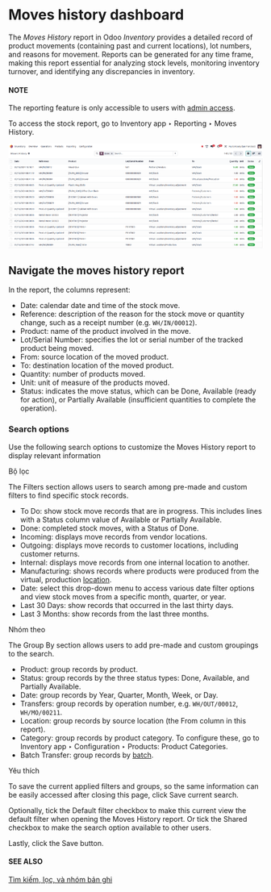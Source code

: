 # Moves history dashboard

The *Moves History* report in Odoo *Inventory* provides a detailed record of product movements
(containing past and current locations), lot numbers, and reasons for movement. Reports can be
generated for any time frame, making this report essential for analyzing stock levels, monitoring
inventory turnover, and identifying any discrepancies in inventory.

#### NOTE
The reporting feature is only accessible to users with [admin access](../../../../general/users/access_rights.md).

To access the stock report, go to Inventory app ‣ Reporting ‣ Moves History.

![Display Moves History report.](../../../../../_images/moves-history.png)

<a id="inventory-warehouses-storage-moves-history-report"></a>

## Navigate the moves history report

In the report, the columns represent:

- Date: calendar date and time of the stock move.
- Reference: description of the reason for the stock move or quantity change, such as a
  receipt number (e.g. `WH/IN/00012`).
- Product: name of the product involved in the move.
- Lot/Serial Number: specifies the lot or serial number of the tracked product being
  moved.
- From: source location of the moved product.
- To: destination location of the moved product.
- Quantity: number of products moved.
- Unit: unit of measure of the products moved.
- Status: indicates the move status, which can be Done,
  Available (ready for action), or Partially Available (insufficient
  quantities to complete the operation).

### Search options

Use the following search options to customize the Moves History report to display
relevant information

Bộ lọc

The Filters section allows users to search among pre-made and custom filters to
find specific stock records.

- To Do: show stock move records that are in progress. This includes lines with a
  Status column value of Available or Partially Available.
- Done: completed stock moves, with a Status of Done.
- Incoming: displays move records from vendor locations.
- Outgoing: displays move records to customer locations, including customer
  returns.
- Internal: displays move records from one internal location to another.
- Manufacturing: shows records where products were produced from the virtual,
  production [location](../inventory_management/use_locations.md).
- Date: select this drop-down menu to access various date filter options and view
  stock moves from a specific month, quarter, or year.
- Last 30 Days: show records that occurred in the last thirty days.
- Last 3 Months: show records from the last three months.

Nhóm theo

The Group By section allows users to add pre-made and custom groupings to the
search.

- Product: group records by product.
- Status: group records by the three status types: Done,
  Available, and Partially Available.
- Date: group records by Year, Quarter, Month,
  Week, or Day.
- Transfers: group records by operation number, e.g. `WH/OUT/00012`,
  `WH/MO/00211`.
- Location: group records by source location (the From column in this
  report).
- Category: group records by product category. To configure these, go to
  Inventory app ‣ Configuration ‣ Products: Product Categories.
- Batch Transfer: group records by [batch](../../shipping_receiving/picking_methods/batch.md).

Yêu thích

To save the current applied filters and groups, so the same information can be easily accessed
after closing this page, click Save current search.

Optionally, tick the Default filter checkbox to make this current view the default
filter when opening the Moves History report. Or tick the Shared
checkbox to make the search option available to other users.

Lastly, click the Save button.

#### SEE ALSO
[Tìm kiếm, lọc, và nhóm bản ghi](../../../../essentials/search.md)
